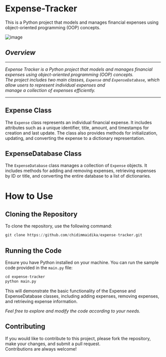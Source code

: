 # Expense-Tracker
This is a Python project that models and manages financial expenses using object-oriented programming (OOP) concepts.

![image](https://github.com/chidimmaidika/Expense-Tracker/assets/137975543/666d1951-0deb-4634-a435-b86325fd42c7)

## _Overview_
---
_Expense Tracker is a Python project that models and manages financial expenses using object-oriented programming (OOP) concepts.    
The project includes two main classes, `Expense` and `ExpenseDatabase`, which allow users to represent individual expenses and    
manage a collection of expenses efficiently._

---

## Expense Class
The `Expense` class represents an individual financial expense. It includes attributes such as a unique identifier, title, amount, and timestamps for creation and last update. 
The class also provides methods for initialization, updating, and converting the expense to a dictionary representation.

## ExpenseDatabase Class
The `ExpenseDatabase` class manages a collection of `Expense` objects. It includes methods for adding and removing expenses, retrieving expenses by ID or title, 
and converting the entire database to a list of dictionaries.

# How to Use
## Cloning the Repository
To clone the repository, use the following command:
```python
git clone https://github.com/chidimmaidika/expense-tracker.git
```
## Running the Code
Ensure you have Python installed on your machine. You can run the sample code provided in the `main.py` file:
```python
cd expense-tracker
python main.py
```

This will demonstrate the basic functionality of the Expense and ExpenseDatabase classes, including adding expenses, removing expenses, and retrieving expense information.

_Feel free to explore and modify the code according to your needs._

## Contributing
If you would like to contribute to this project, please fork the repository, make your changes, and submit a pull request.    
Contributions are always welcome!




